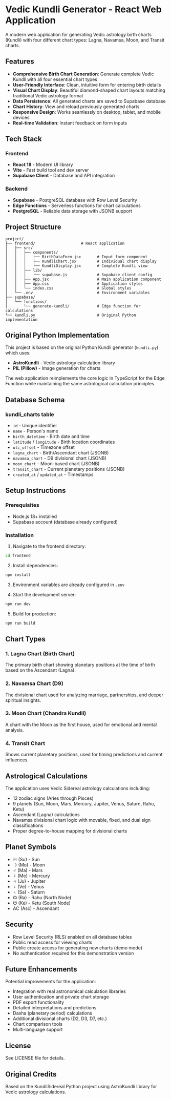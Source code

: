 # Vedic Kundli Generator - React Web Application

A modern web application for generating Vedic astrology birth charts (Kundli) with four different chart types: Lagna, Navamsa, Moon, and Transit charts.

## Features

- **Comprehensive Birth Chart Generation**: Generate complete Vedic Kundli with all four essential chart types
- **User-Friendly Interface**: Clean, intuitive form for entering birth details
- **Visual Chart Display**: Beautiful diamond-shaped chart layouts matching traditional Vedic astrology format
- **Data Persistence**: All generated charts are saved to Supabase database
- **Chart History**: View and reload previously generated charts
- **Responsive Design**: Works seamlessly on desktop, tablet, and mobile devices
- **Real-time Validation**: Instant feedback on form inputs

## Tech Stack

### Frontend
- **React 18** - Modern UI library
- **Vite** - Fast build tool and dev server
- **Supabase Client** - Database and API integration

### Backend
- **Supabase** - PostgreSQL database with Row Level Security
- **Edge Functions** - Serverless functions for chart calculations
- **PostgreSQL** - Reliable data storage with JSONB support

## Project Structure

```
project/
├── frontend/                    # React application
│   ├── src/
│   │   ├── components/
│   │   │   ├── BirthDataForm.jsx       # Input form component
│   │   │   ├── KundliChart.jsx         # Individual chart display
│   │   │   └── KundliDisplay.jsx       # Complete Kundli view
│   │   ├── lib/
│   │   │   └── supabase.js             # Supabase client config
│   │   ├── App.jsx                     # Main application component
│   │   ├── App.css                     # Application styles
│   │   └── index.css                   # Global styles
│   └── .env                            # Environment variables
├── supabase/
│   └── functions/
│       └── generate-kundli/            # Edge function for calculations
└── kundli.py                           # Original Python implementation

```

## Original Python Implementation

This project is based on the original Python Kundli generator (`kundli.py`) which uses:
- **AstroKundli** - Vedic astrology calculation library
- **PIL (Pillow)** - Image generation for charts

The web application reimplements the core logic in TypeScript for the Edge Function while maintaining the same astrological calculation principles.

## Database Schema

### kundli_charts table
- `id` - Unique identifier
- `name` - Person's name
- `birth_datetime` - Birth date and time
- `latitude` / `longitude` - Birth location coordinates
- `utc_offset` - Timezone offset
- `lagna_chart` - Birth/Ascendant chart (JSONB)
- `navamsa_chart` - D9 divisional chart (JSONB)
- `moon_chart` - Moon-based chart (JSONB)
- `transit_chart` - Current planetary positions (JSONB)
- `created_at` / `updated_at` - Timestamps

## Setup Instructions

### Prerequisites
- Node.js 18+ installed
- Supabase account (database already configured)

### Installation

1. Navigate to the frontend directory:
```bash
cd frontend
```

2. Install dependencies:
```bash
npm install
```

3. Environment variables are already configured in `.env`

4. Start the development server:
```bash
npm run dev
```

5. Build for production:
```bash
npm run build
```

## Chart Types

### 1. Lagna Chart (Birth Chart)
The primary birth chart showing planetary positions at the time of birth based on the Ascendant (Lagna).

### 2. Navamsa Chart (D9)
The divisional chart used for analyzing marriage, partnerships, and deeper spiritual insights.

### 3. Moon Chart (Chandra Kundli)
A chart with the Moon as the first house, used for emotional and mental analysis.

### 4. Transit Chart
Shows current planetary positions, used for timing predictions and current influences.

## Astrological Calculations

The application uses Vedic Sidereal astrology calculations including:
- 12 zodiac signs (Aries through Pisces)
- 9 planets (Sun, Moon, Mars, Mercury, Jupiter, Venus, Saturn, Rahu, Ketu)
- Ascendant (Lagna) calculations
- Navamsa divisional chart logic with movable, fixed, and dual sign classifications
- Proper degree-to-house mapping for divisional charts

## Planet Symbols

- ☉ (Su) - Sun
- ☽ (Mo) - Moon
- ♂ (Ma) - Mars
- ☿ (Me) - Mercury
- ♃ (Ju) - Jupiter
- ♀ (Ve) - Venus
- ♄ (Sa) - Saturn
- ☊ (Ra) - Rahu (North Node)
- ☋ (Ke) - Ketu (South Node)
- AC (Asc) - Ascendant

## Security

- Row Level Security (RLS) enabled on all database tables
- Public read access for viewing charts
- Public create access for generating new charts (demo mode)
- No authentication required for this demonstration version

## Future Enhancements

Potential improvements for the application:
- Integration with real astronomical calculation libraries
- User authentication and private chart storage
- PDF export functionality
- Detailed interpretations and predictions
- Dasha (planetary period) calculations
- Additional divisional charts (D2, D3, D7, etc.)
- Chart comparison tools
- Multi-language support

## License

See LICENSE file for details.

## Original Credits

Based on the KundliSidereal Python project using AstroKundli library for Vedic astrology calculations.
